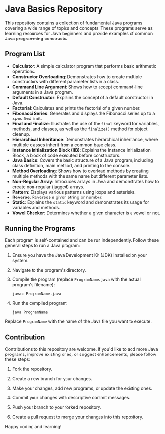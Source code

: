 # Java Basics Repository

This repository contains a collection of fundamental Java programs covering a wide range of topics and concepts. These programs serve as learning resources for Java beginners and provide examples of common Java programming constructs.

## Program List

- **Calculator**: A simple calculator program that performs basic arithmetic operations.
- **Constructor Overloading**: Demonstrates how to create multiple constructors with different parameter lists in a class.
- **Command Line Argument**: Shows how to accept command-line arguments in a Java program.
- **Default Constructor**: Explains the concept of a default constructor in Java.
- **Factorial**: Calculates and prints the factorial of a given number.
- **Fibonacci Series**: Generates and displays the Fibonacci series up to a specified limit.
- **Final and Finalize**: Illustrates the use of the `final` keyword for variables, methods, and classes, as well as the `finalize()` method for object cleanup.
- **Hierarchical Inheritance**: Demonstrates hierarchical inheritance, where multiple classes inherit from a common base class.
- **Instance Initialization Block (IIB)**: Explains the Instance Initialization Block, a block of code executed before constructors.
- **Java Basics**: Covers the basic structure of a Java program, including class definition, main method, and printing to the console.
- **Method Overloading**: Shows how to overload methods by creating multiple methods with the same name but different parameter lists.
- **Non-Regular Array**: Introduces arrays in Java and demonstrates how to create non-regular (jagged) arrays.
- **Pattern**: Displays various patterns using loops and asterisks.
- **Reverse**: Reverses a given string or number.
- **Static**: Explains the `static` keyword and demonstrates its usage for variables and methods.
- **Vowel Checker**: Determines whether a given character is a vowel or not.

## Running the Programs

Each program is self-contained and can be run independently. Follow these general steps to run a Java program:

1. Ensure you have the Java Development Kit (JDK) installed on your system.

2. Navigate to the program's directory.

3. Compile the program (replace `ProgramName.java` with the actual program's filename):

   ```bash
   javac ProgramName.java
   ```

4. Run the compiled program:

   ```bash
   java ProgramName
   ```

Replace `ProgramName` with the name of the Java file you want to execute.

## Contribution

Contributions to this repository are welcome. If you'd like to add more Java programs, improve existing ones, or suggest enhancements, please follow these steps:

1. Fork the repository.

2. Create a new branch for your changes.

3. Make your changes, add new programs, or update the existing ones.

4. Commit your changes with descriptive commit messages.

5. Push your branch to your forked repository.

6. Create a pull request to merge your changes into this repository.

Happy coding and learning!
